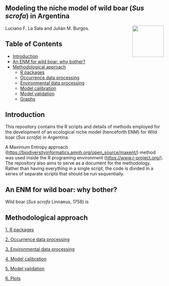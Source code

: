 ## Modeling the niche model of wild boar (*Sus scrofa*) in Argentina

<img src="https://user-images.githubusercontent.com/20196847/82152923-d78ba600-983a-11ea-9bfc-2a9115a029f5.jpg" height="100" width="100" img align="right">

Luciano F. La Sala and Julián M. Burgos.

Table of Contents
---------- 
-   [Introduction](#introduction)
-   [An ENM for wild boar: why bother?](#An-ENM-for-wild-boar-why-bother) 
-   [Methodological approach](#methodological-approach)
    -   [R packages](#r-packages)             
    -   [Occurrence data processing](#occurrence-data-processing)   
    -   [Environmental data processing](#environmental-data-processing) 
    -   [Model calibration](#model-calibration)      
    -   [Model validation](#model-validation)
    -   [Graphs](#plots)

Introduction
----------  
This repository contains the R scripts and details of methods employed for the development of an ecological niche model (henceforth ENM) for Wild boar (*Sus scrofa*) in Argentina.

A Maximum Entropy approach (https://biodiversityinformatics.amnh.org/open_source/maxent/) method was used inside the R programing environment (https://www.r-project.org/). The repository also aims to serve as a document for the methodology.  Rather than having everything in a single script, the code is divided in a series of separate scripts that should be run sequentially.  

An ENM for wild boar: why bother?
----------
Wild boar (*Sus scrofa* Linnaeus, 1758) is

Methodological approach
----------

[1. R packages](./rpackages/README.md)

[2. Occurrence data processing](./Occurrences/README.md)

[3. Environmental data processing](./Variables/README.md)

[4. Model calibration](./calibration/calibration.md)

[5. Model validation](./Validation/README.md)

[6. Plots](./plots)
